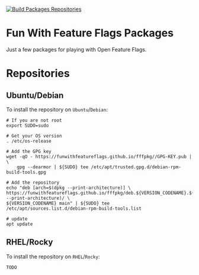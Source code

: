 [![Build Packages Repositories](https://github.com/funwithfeatureflags/fffpkg/actions/workflows/repos.yml/badge.svg)](https://github.com/funwithfeatureflags/fffpkg/actions/workflows/repos.yml)

# Fun With Feature Flags Packages

Just a few packages for playing with Open Feature Flags.

# Repositories

## Ubuntu/Debian

To install the repository on `Ubuntu`/`Debian`:
```shell
# If you are not root
export SUDO=sudo

# Get your OS version
. /etc/os-release

# Add the GPG key
wget -qO - https://funwithfeatureflags.github.io/fffpkg//GPG-KEY.pub | \
    gpg --dearmor | ${SUDO} tee /etc/apt/trusted.gpg.d/debian-rpm-build-tools.gpg

# Add the repository
echo "deb [arch=$(dpkg --print-architecture)] \
https://funwithfeatureflags.github.io/fffpkg/deb.${VERSION_CODENAME}.$(dpkg --print-architecture)/ \
${VERSION_CODENAME} main" | ${SUDO} tee /etc/apt/sources.list.d/debian-rpm-build-tools.list

# update
apt update
```
## RHEL/Rocky

To install the repository on `RHEL`/`Rocky`:
```shell
TODO
```
